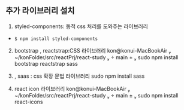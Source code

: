 ## 추가 라이브러리 설치

1. styled-components: 동적 css 처리를 도와주는 라이브러리

- `$ npm install styled-components`

2. bootstrap , reactstrap:CSS 라이브러리
   kon@konui-MacBookAir  ~/konFolder/src/reactPrj/react-study   main ±  sudo npm install bootstrap reactstrap sass

3. , saas : css 확장 문법 라이브러리
   sudo npm install sass

4. react icon 라이브러리
   kon@konui-MacBookAir  ~/konFolder/src/reactPrj/react-study   main ±  sudo npm install react-icons

